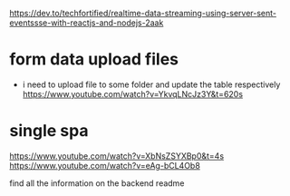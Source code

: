 https://dev.to/techfortified/realtime-data-streaming-using-server-sent-eventssse-with-reactjs-and-nodejs-2aak

# form data upload files
- i need to upload file to some folder and update the table respectively
https://www.youtube.com/watch?v=YkvqLNcJz3Y&t=620s

# single spa
https://www.youtube.com/watch?v=XbNsZSYXBp0&t=4s
https://www.youtube.com/watch?v=eAg-bCL4Ob8

find all the information on the backend readme 